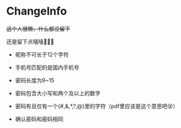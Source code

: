 # ChangeInfo

~~这个人很懒，什么都没留下~~



还是留下点嘻嘻&#x1F308;&#x1F308;&#x1F308;

+ 昵称不可长于12个字符

+ 手机号匹配的是国内手机号
+ 密码长度为9~15
+ 密码包含大小写和两个及以上的数字
+ 密码有且仅有一个{#,&,*,?,@}里的字符（pdf里应该是这个意思吧&#x1F635;）
+ 确认密码和密码相同
